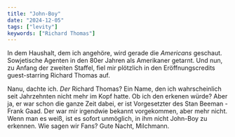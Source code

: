 ```yaml
---
title: "John-Boy"
date: "2024-12-05"
tags: ["levity"]
keywords: ["Richard Thomas"]
---
```

In dem Haushalt, dem ich angehöre, wird gerade die <i>Americans</i> geschaut. Sowjetische Agenten in den 80er Jahren als Amerikaner getarnt.
Und nun, zu Anfang der zweiten Staffel, fiel mir plötzlich in den Eröffnungscredits guest-starring Richard Thomas auf.

Nanu, dachte ich. <i>Der</i> Richard Thomas? Ein Name, den ich wahrscheinlich seit Jahrzehnten nicht mehr im Kopf hatte. Ob ich den erkenen würde? Aber ja, er war schon die ganze Zeit dabei, er ist Vorgesetzter des Stan Beeman - Frank Gaad. Der war mir irgendwie bekannt vorgekommen, aber mehr nicht. Wenn man es weiß, ist es sofort unmöglich, in ihm nicht John-Boy zu erkennen. Wie sagen wir Fans? Gute Nacht, Milchmann.